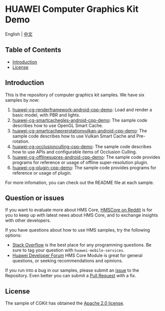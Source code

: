 # HUAWEI Computer Graphics Kit Demo
English | [中文](README_ZH)

## Table of Contents
 * [Introduction](#introduction)
 * [License](#license)

## Introduction
This is the repository of computer graphics kit samples. We have six samples by now:
1. [huawei-cg-renderframework-android-cpp-demo](samples/huawei-cg-renderframework-android-cpp-demo): Load and render a basic model, with PBR and lights.
2. [huawei-cg-smartcachegles-android-cpp-demo](samples/huawei-cg-smartcachegles-android-cpp-demo): The sample code describes how to use OpenGL Smart Cache.
3. [huawei-cg-smartcacheprerotationvulkan-android-cpp-demo](samples/huawei-cg-smartcacheprerotationvulkan-android-cpp-demo): The sample code describes how to use Vulkan Smart Cache and Pre-rotation.
4. [huawei-cg-occlusionculling-cpp-demo](samples/huawei-cg-occlusionculling-cpp-demo): The sample code describes how to use APIs and configurable items of Occlusion Culling.
5. [huawei-cg-offlinesupres-android-cpp-demo](samples/huawei-cg-offlinesupres-android-cpp-demo): The sample code provides programs for reference or usage of offline super-resolution plugin.
6. [huawei-cg-plugin-cpp-demo](samples/huawei-cg-plugin-cpp-demo): The sample code provides programs for reference or usage of plugin.

For more infomation, you can check out the README file at each sample.

## Question or issues
If you want to evaluate more about HMS Core, [HMSCore on Reddit](https://www.reddit.com/r/HuaweiDevelopers/) is for you to keep up with latest news about HMS Core, and to exchange insights with other developers.

If you have questions about how to use HMS samples, try the following options:
- [Stack Overflow](https://stackoverflow.com/questions/tagged/huawei-mobile-services) is the best place for any programming questions. Be sure to tag your question with 
`huawei-mobile-services`.
- [Huawei Developer Forum](https://forums.developer.huawei.com/forumPortal/en/home?fid=0101187876626530001) HMS Core Module is great for general questions, or seeking recommendations and opinions.

If you run into a bug in our samples, please submit an [issue](https://github.com/HMS-Core/hms-computer-graphics-demo/issues) to the Repository. Even better you can submit a [Pull Request](https://github.com/HMS-Core/hms-computer-graphics-demo/pulls) with a fix.

## License
The sample of CGKit has obtained the [Apache 2.0 license](http://www.apache.org/licenses/LICENSE-2.0).
